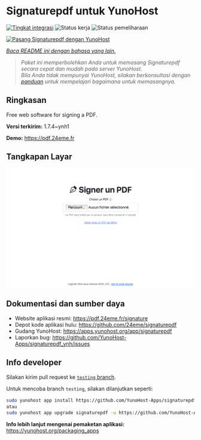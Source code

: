 <!--
N.B.: README ini dibuat secara otomatis oleh <https://github.com/YunoHost/apps/tree/master/tools/readme_generator>
Ini TIDAK boleh diedit dengan tangan.
-->

# Signaturepdf untuk YunoHost

[![Tingkat integrasi](https://apps.yunohost.org/badge/integration/signaturepdf)](https://ci-apps.yunohost.org/ci/apps/signaturepdf/)
![Status kerja](https://apps.yunohost.org/badge/state/signaturepdf)
![Status pemeliharaan](https://apps.yunohost.org/badge/maintained/signaturepdf)

[![Pasang Signaturepdf dengan YunoHost](https://install-app.yunohost.org/install-with-yunohost.svg)](https://install-app.yunohost.org/?app=signaturepdf)

*[Baca README ini dengan bahasa yang lain.](./ALL_README.md)*

> *Paket ini memperbolehkan Anda untuk memasang Signaturepdf secara cepat dan mudah pada server YunoHost.*  
> *Bila Anda tidak mempunyai YunoHost, silakan berkonsultasi dengan [panduan](https://yunohost.org/install) untuk mempelajari bagaimana untuk memasangnya.*

## Ringkasan

Free web software for signing a PDF.


**Versi terkirim:** 1.7.4~ynh1

**Demo:** <https://pdf.24eme.fr>

## Tangkapan Layar

![Tangkapan Layar pada Signaturepdf](./doc/screenshots/screenshot.png)

## Dokumentasi dan sumber daya

- Website aplikasi resmi: <https://pdf.24eme.fr/signature>
- Depot kode aplikasi hulu: <https://github.com/24eme/signaturepdf>
- Gudang YunoHost: <https://apps.yunohost.org/app/signaturepdf>
- Laporkan bug: <https://github.com/YunoHost-Apps/signaturepdf_ynh/issues>

## Info developer

Silakan kirim pull request ke [`testing` branch](https://github.com/YunoHost-Apps/signaturepdf_ynh/tree/testing).

Untuk mencoba branch `testing`, silakan dilanjutkan seperti:

```bash
sudo yunohost app install https://github.com/YunoHost-Apps/signaturepdf_ynh/tree/testing --debug
atau
sudo yunohost app upgrade signaturepdf -u https://github.com/YunoHost-Apps/signaturepdf_ynh/tree/testing --debug
```

**Info lebih lanjut mengenai pemaketan aplikasi:** <https://yunohost.org/packaging_apps>
